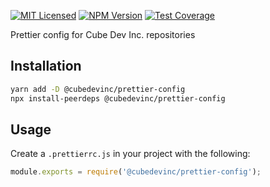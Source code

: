 [![MIT Licensed][icon-license]][link-license]
[![NPM Version][icon-npm]][link-npm]
[![Test Coverage][icon-coverage]][link-coverage]

Prettier config for Cube Dev Inc. repositories

## Installation

```bash
yarn add -D @cubedevinc/prettier-config
npx install-peerdeps @cubedevinc/prettier-config
```

## Usage

Create a `.prettierrc.js` in your project with the following:

```js
module.exports = require('@cubedevinc/prettier-config');
```

[icon-license]: https://img.shields.io/github/license/cubedevinc/config.svg?longCache=true&style=flat-square
[link-license]: LICENSE
[icon-npm]: https://img.shields.io/npm/v/@cubedevinc/prettier-config.svg?longCache=true&style=flat-square
[link-npm]: https://www.npmjs.com/package/@cubedevinc/prettier-config
[icon-coverage]: https://img.shields.io/codecov/c/github/cubedevinc/config/develop.svg?longCache=true&style=flat-square
[link-coverage]: https://codecov.io/gh/cubedevinc/config
